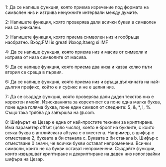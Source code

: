 1:
Да се напише функция, която приема изречение под формата на символен низ и
изтрива ненужните интервали между думите.

2:
Напишете функция, която проверява дали всички букви в символен низ са
уникални.

3:
Напишете функция, която приема символен низ и гообръща
наобратно.
Вход:FMI is great! Изход:!taerg si IMF

4:
Да се напише функция, която приема низ и масив от символи и изтрива от низа символите от масива.

5:
Да се напише функция, която приема два низа и казва колко пъти втория се среща в първия.

6:
Да се напише функция, която приема низ и връща дължината на най-дългия префикс, който е и суфикс и не е целия низ.

7:
Да се създаде функция, която проверява дали даден текстов низ е коректен имейл.
Изискванията за коректност са поне една малка буква, поне една голяма буква,
поне един символ от следните: $, &, *, !, %. Също така трябва да завършва на
@<domain>.com.

8:
Шифърът на Цезар е една от най-простите техники за криптиране. Има параметер
offset (цяло число), което е броят на буквите, с които всяка буква в английската
абзука е отместена. Например, в шифър с отместване 2, буквата a би станала c.
Буквата z би станала b. Шифър с отместване 0 значи, че всички букви остават
непроменени. Всички символи, които не са букви остават непроменени.
Създайте функции, които извършват криптиране и декриптиране на даден низ
използвайки шифъра на Цезар.